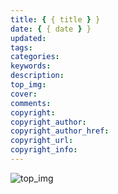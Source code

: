 ```yaml
---
title: { { title } }
date: { { date } }
updated:
tags:
categories:
keywords:
description:
top_img:
cover:
comments:
copyright:
copyright_author:
copyright_author_href:
copyright_url:
copyright_info:
---
```


![top_img](https://codehhr.coding.net/p/codehhr/d/images/git/raw/master/csslayouts/sunrise.jpg)

<!-- {% note info flat %}
info 提示块标籤
{% endnote %} -->

